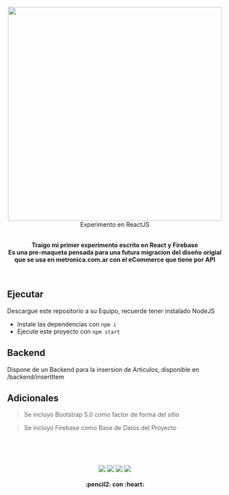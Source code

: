
<p align="center">
  <img width="500" src="https://github.com/gusgeek/TiendaComputacion-ReactJS/blob/main/logo.svg">
  <br>
  Experimento en ReactJS
</p>
  <p align="center">
  <br>
    <strong>
      <strong>Traigo mi primer experimento escrito en React y Firebase</strong>
      <br>
      Es una pre-maqueta pensada para una futura migracion del diseño origial que se usa en metronica.com.ar con el eCommerce que tiene por API
    </strong>
  </p>
<br>


## Ejecutar

Descargue este repositorio a su Equipo, recuerde tener instalado NodeJS

- Instale las dependencias con `npm i`
- Ejecute este proyecto con `npm start`

## Backend

Dispone de un Backend para la insersion de Articulos, disponible en /backend/insertItem


## Adicionales

> Se incluyo Bootstrap 5.0 como factor de forma del sitio

> Se incluyo Firebase como Base de Datos del Proyecto

<br>
<br>
<br>
<p align="center">
    <img src="https://img.shields.io/github/downloads/gusgeek/TiendaComputacion-ReactJS/total">  
    <img src="https://img.shields.io/github/v/release/gusgeek/TiendaComputacion-ReactJS">  
    <img src="https://img.shields.io/github/release-date/gusgeek/TiendaComputacion-ReactJS">  
    <img src="https://img.shields.io/github/languages/code-size/gusgeek/TiendaComputacion-ReactJS">
  <br><br>
  <strong>:pencil2: con :heart:</strong>
</p>








